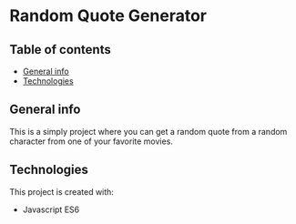 # Random Quote Generator

## Table of contents
* [General info](#general-info)
* [Technologies](#technologies)

## General info
This is a simply project where you can get a random quote from a random character from one of your favorite movies.

## Technologies
This project is created with:
* Javascript ES6